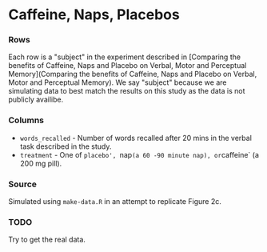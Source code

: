 # Caffeine, Naps, Placebos

### Rows

Each row is a "subject" in the experiment described in [Comparing the benefits of Caffeine, Naps and Placebo on Verbal, Motor and Perceptual Memory](Comparing the benefits of Caffeine, Naps and Placebo on Verbal, Motor and Perceptual Memory). We say "subject" because we are simulating data to best match the results on this study as the data is not publicly availibe.

### Columns

- `words_recalled` - Number of words recalled after 20 mins in the verbal task described in the study.
- `treatment` - One of `placebo', `nap` (a 60 -90 minute nap), or `caffeine` (a 200 mg pill).

### Source

Simulated using `make-data.R` in an attempt to replicate Figure 2c.

### TODO

Try to get the real data.
